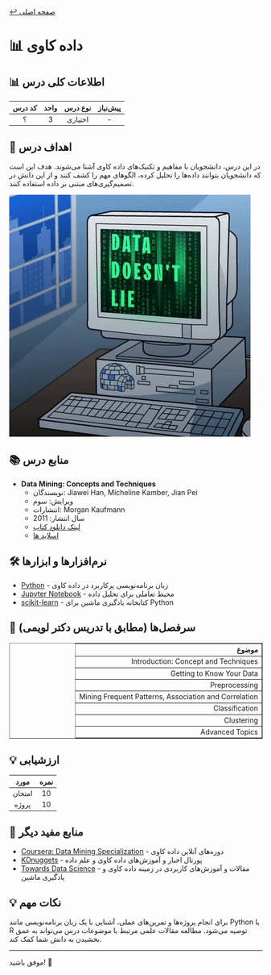 [↩️ صفحه اصلی](/README.md)

# 📊 داده کاوی

## 📊 اطلاعات کلی درس
<div align="center">

| کد درس | واحد | نوع درس | پیش‌نیاز |
|:------:|:----:|:-------:|:--------:|
| ؟ |  3   | اختیاری   | - |

</div>

## 🎯 اهداف درس
در این درس، دانشجویان با مفاهیم و تکنیک‌های داده کاوی آشنا می‌شوند. هدف این است که دانشجویان بتوانند داده‌ها را تحلیل کرده، الگوهای مهم را کشف کنند و از این دانش در تصمیم‌گیری‌های مبتنی بر داده استفاده کنند.


![gif](./تصاویر/giphy%20(7).webp)

## 📚 منابع درس
- **Data Mining: Concepts and Techniques**
  - نویسندگان: Jiawei Han, Micheline Kamber, Jian Pei
  - ویرایش: سوم
  - انتشارات: Morgan Kaufmann
  - سال انتشار: 2011
  - [لینک دانلود کتاب](https://myweb.sabanciuniv.edu/rdehkharghani/files/2016/02/The-Morgan-Kaufmann-Series-in-Data-Management-Systems-Jiawei-Han-Micheline-Kamber-Jian-Pei-Data-Mining.-Concepts-and-Techniques-3rd-Edition-Morgan-Kaufmann-2011.pdf)
  - [اسلاید ها](./اسلاید%20ها/)

## 🛠️ نرم‌افزارها و ابزارها
- [Python](https://www.python.org/) - زبان برنامه‌نویسی پرکاربرد در داده کاوی
- [Jupyter Notebook](https://jupyter.org/) - محیط تعاملی برای تحلیل داده
- [scikit-learn](https://scikit-learn.org/) - کتابخانه یادگیری ماشین برای Python


## 📅 سرفصل‌ها (مطابق با تدریس دکتر لویمی)
<div align="center" style="direction: rtl">
    <table border="1" style="text-align: right;">
        <thead>
            <tr>
                <th>موضوع</th>
            </tr>
        </thead>
        <tbody>
            <tr>
                <td>Introduction: Concept and Techniques</td>
            </tr>
            <tr>
                <td>Getting to Know Your Data</td>
            </tr>
            <tr>
                <td>Preprocessing</td>
            </tr>
            <tr>
                <td>Mining Frequent Patterns, Association and Correlation</td>
            </tr>
            <tr>
                <td>Classification</td>
            </tr>
            <tr>
                <td>Clustering</td>
            </tr>
            <tr>
                <td>Advanced Topics</td>
            </tr>
        </tbody>
    </table>
</div>

## 💡 ارزشیابی
<div align="center">

| مورد | نمره |
|:----:|:----:|
| امتحان | 10 |
| پروژه | 10 |

</div>

## 🔗 منابع مفید دیگر
- [Coursera: Data Mining Specialization](https://www.coursera.org/specializations/data-mining) - دوره‌های آنلاین داده کاوی
- [KDnuggets](https://www.kdnuggets.com/) - پورتال اخبار و آموزش‌های داده کاوی و علم داده
- [Towards Data Science](https://towardsdatascience.com/) - مقالات و آموزش‌های کاربردی در زمینه داده کاوی و یادگیری ماشین

## 💡 نکات مهم


 برای انجام پروژه‌ها و تمرین‌های عملی، آشنایی با یک زبان برنامه‌نویسی مانند Python یا R توصیه می‌شود. مطالعه مقالات علمی مرتبط با موضوعات درس می‌تواند به عمق بخشیدن به دانش شما کمک کند.

---

موفق باشید! 🚀